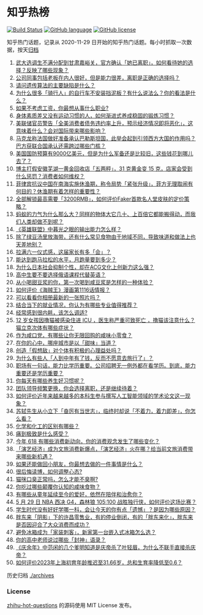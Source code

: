 # 知乎热榜
[![Build Status](https://github.com/ToWeLong/zhihu-hot-questions/workflows/CI/badge.svg)](https://github.com/ToWeLong/zhihu-hot-questions/actions)
[![GitHub language](https://img.shields.io/badge/language-golang-orange.svg)](https://golang.org/)
[![GitHub license](https://img.shields.io/github/license/ToWeLong/zhihu-hot-questions)](https://github.com/ToWeLong/zhihu-hot-questions/blob/main/LICENSE)

知乎热门话题，记录从 2020-11-29 日开始的知乎热门话题。每小时抓取一次数据，按天[归档](./archives)

<!-- BEGIN -->

1. [武大选调生不满分配到甘肃嘉峪关，官方确认「她已离职」，如何看待她的选择？反映了哪些现象？](https://www.zhihu.com/question/657580728)
1. [公司同事包括老板在内人很好，但是能力很差，离职是正确的选择吗？](https://www.zhihu.com/question/656698879)
1. [请问遗传算法的主要缺陷是什么？](https://www.zhihu.com/question/533450891)
1. [为什么很多「骑行人」的自行车不安装挡泥板？有什么说法么？你的看法是什么？](https://www.zhihu.com/question/657165380)
1. [如果不考虑工资，你最想从事什么职业?](https://www.zhihu.com/question/656962822)
1. [身体素质差又没有运动习惯的人，如何渐进式养成稳固的锻炼习惯？](https://www.zhihu.com/question/656393915)
1. [美联储官员警告「全美消费者债务违约率上升，预示经济情况即将恶化」，这意味着什么？会对国际带来哪些影响？](https://www.zhihu.com/question/657543740)
1. [马克龙称法国做好准备承认巴勒斯坦国，此举会起到引领西方大国的作用吗？巴方获联合国承认还需跨过哪些门槛？](https://www.zhihu.com/question/657549018)
1. [美国国防预算有9000亿美元，但是为什么军备还是比较旧，这些钱花到哪儿去了？](https://www.zhihu.com/question/657330515)
1. [博主打假安徽芜湖一黄金回收店「五两秤」，31 克黄金变 15 克，店家会受到什么惩罚？消费者如何维权？](https://www.zhihu.com/question/657216099)
1. [菲律宾抗议中国在南海实施休渔期，称令局势「紧张升级」，菲方无理取闹有何目的？休渔期有着怎样的重要性？](https://www.zhihu.com/question/657528990)
1. [全部解锁最高需要「3200RMB」，如何评价Faker首款名人堂皮肤的定价策略？](https://www.zhihu.com/question/657537563)
1. [蚂蚁的力气为什么那么大？同样的物体大它几十、上百倍它都能搬得动，而我们人类却做不到呢？](https://www.zhihu.com/question/657010996)
1. [《英雄联盟》中暮光之眼的输出能力怎么样？](https://www.zhihu.com/question/623075127)
1. [除了绿豆汤里放海带，还有什么常见食物由于地域不同，导致味道和做法上也天差地别？](https://www.zhihu.com/question/657329861)
1. [拉满六一仪式感，这届家长有多「会」？](https://www.zhihu.com/question/656947291)
1. [能达到跑马拉松的水平，月跑量要到多少？](https://www.zhihu.com/question/657221367)
1. [为什么日本社会抑制个性，却在ACG文化上创新力这么强？](https://www.zhihu.com/question/657267026)
1. [高中生要不要选择俄语课程代替英语？](https://www.zhihu.com/question/657229927)
1. [从小喝甜豆浆的你，第一次喝到咸豆浆是怎样的一种体验？](https://www.zhihu.com/question/657329957)
1. [如何评价《海贼王》漫画第1116话情报？](https://www.zhihu.com/question/657493091)
1. [可以看看你相册最新的一张照片吗？](https://www.zhihu.com/question/620413696)
1. [结合当下的就业情况，你认为有哪些专业值得推荐？](https://www.zhihu.com/question/656738181)
1. [经常感到很内耗，该怎么调适?](https://www.zhihu.com/question/656857162)
1. [12 岁女孩因撸猫被感染住进 ICU ，医生称严重可致死亡 ，撸猫该注意什么？猫立克次体有哪些症状？](https://www.zhihu.com/question/657532352)
1. [作为咸口党，有哪些让你无限回购的咸味小零食？](https://www.zhihu.com/question/657329846)
1. [在你的心中，哪座城市是以「甜味」当道？](https://www.zhihu.com/question/643098614)
1. [创造「假想敌」对个体有积极的心理益处吗？](https://www.zhihu.com/question/656699014)
1. [为什么有些人「人到中年有了钱，反而不愿意去旅行了」？](https://www.zhihu.com/question/657035651)
1. [职场有一句话，能力比学历重要。公司招聘无一例外都在看学历。到底，能力重要还是学历重要？](https://www.zhihu.com/question/657309378)
1. [你每天有哪些养生好习惯呢？](https://www.zhihu.com/question/652908934)
1. [团队领导频繁更换，你会选择离职，还是继续待着？](https://www.zhihu.com/question/657371534)
1. [如何评价近年来越来越多的本科生参与撰写人工智能领域的学术论文这一现象？](https://www.zhihu.com/question/656916384)
1. [苏轼先生从小立下「奋厉有当世志」，临终时却说「不着力，着力即差」，你怎么看？](https://www.zhihu.com/question/655307906)
1. [化学和化工的区别有哪些？](https://www.zhihu.com/question/582443869)
1. [痛到极致是什么感受？](https://www.zhihu.com/question/463990985)
1. [今年 618 有哪些消费新动向，你的消费观念发生了哪些变化？](https://www.zhihu.com/question/657531211)
1. [「演艺经济」成为文旅消费新爆点，「演艺经济」火在哪？给当前文旅消费带来哪些新机遇？](https://www.zhihu.com/question/657440021)
1. [如果还能做回小朋友，你最想去做的一件事情是什么？](https://www.zhihu.com/question/657041007)
1. [很后悔读博，如何调整心态?](https://www.zhihu.com/question/657419215)
1. [猫咪口臭正常吗，怎么才能不臭啊?](https://www.zhihu.com/question/441791351)
1. [你吃过哪些颠覆你认知的咸味食物？](https://www.zhihu.com/question/657329925)
1. [有哪些从童年延续至今的爱好，依然在陪伴和治愈你？](https://www.zhihu.com/question/656947483)
1. [5 月 29 日 NBA 西决 G4，森林狼 105:100 战胜独行侠，如何评价这场比赛？](https://www.zhihu.com/question/657533885)
1. [学生时代没有好好学哪一科，会让今天的你有点「遗憾」？是因为哪些原因？](https://www.zhihu.com/question/656735551)
1. [胖东来「阴影」下的许昌零售业，有的停业倒闭，有的「胖东来化」，胖东来是否因迎合了大众消费而成功？](https://www.zhihu.com/question/657439930)
1. [避免冰箱成为「家装刺客」，新家第一台嵌入式冰箱怎么选？](https://www.zhihu.com/question/657535459)
1. [你的高中老师说过哪些「封神」语录？](https://www.zhihu.com/question/656956316)
1. [《庆余年》中范闲的几个爹明知道是庆帝杀了叶轻眉，为什么不联手直接杀庆帝？](https://www.zhihu.com/question/657175222)
1. [如何评价2023年上海初育年龄推迟至31.66岁，总和生育率降低至0.6？](https://www.zhihu.com/question/656957853)

<!-- END -->

历史归档 [./archives](./archives)


### License
[zhihu-hot-questions](https://github.com/towelong/zhihu-hot-questions) 的源码使用 MIT License 发布。
